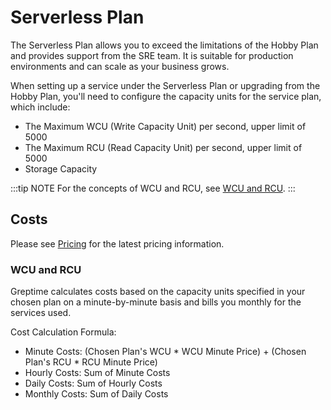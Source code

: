 # Serverless Plan

The Serverless Plan allows you to exceed the limitations of the Hobby Plan and provides support from the SRE team.
It is suitable for production environments and can scale as your business grows.

When setting up a service under the Serverless Plan or upgrading from the Hobby Plan,
you'll need to configure the capacity units for the service plan, which include:

- The Maximum WCU (Write Capacity Unit) per second, upper limit of 5000
- The Maximum RCU (Read Capacity Unit) per second, upper limit of 5000
- Storage Capacity

:::tip NOTE
For the concepts of WCU and RCU, see [WCU and RCU](wcu-rcu.md).
:::

## Costs

Please see [Pricing](https://greptime.com/pricing) for the latest pricing information.

### WCU and RCU

Greptime calculates costs based on the capacity units specified in your chosen plan on a minute-by-minute basis 
and bills you monthly for the services used.

Cost Calculation Formula:

- Minute Costs: (Chosen Plan's WCU * WCU Minute Price) + (Chosen Plan's RCU * RCU Minute Price)
- Hourly Costs: Sum of Minute Costs
- Daily Costs: Sum of Hourly Costs
- Monthly Costs: Sum of Daily Costs

<!--@include: shared-storage-capacity.md-->

<!-- ### Cost Optimization

Here are some tips to optimize your costs:

- Select appropriate capacity units for your service plan to avoid overpaying for unused capacity.
- Set a data retention policy to drop unnecessary data and reduce storage costs. -->

